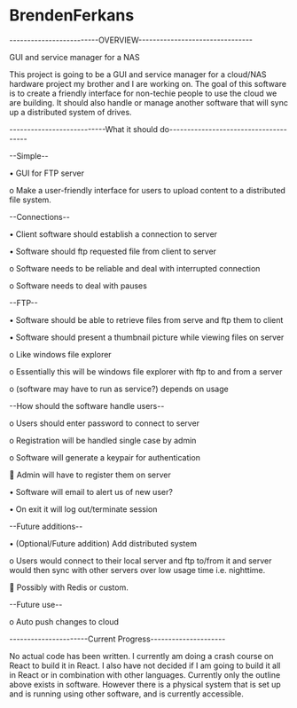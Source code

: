 # BrendenFerkans

-------------------------OVERVIEW--------------------------------

GUI and service manager for a NAS

This project is going to be a GUI and service manager for a cloud/NAS hardware project my brother and I are working on. The goal of this software is to create a friendly interface for non-techie people to use the cloud we are building. It should also handle or manage another software that will sync up a distributed system of drives.



---------------------------What it should do--------------------------------------

--Simple--


•	GUI for FTP server

o	Make a user-friendly interface for users to upload content to a distributed file system.


--Connections--

•	Client software should establish a connection to server

•	Software should ftp requested file from client to server

o	Software needs to be reliable and deal with interrupted connection

o	Software needs to deal with pauses



--FTP--

•	Software should be able to retrieve files from serve and ftp them to client

•	Software should present a thumbnail picture while viewing files on server

o	Like windows file explorer

o	Essentially this will be windows file explorer with ftp to and from a server

o	(software may have to run as service?) depends on usage


--How should the software handle users--

o	Users should enter password to connect to server

o	Registration will be handled single case by admin

o	Software will generate a keypair for authentication

	Admin will have to register them on server

•	Software will email to alert us of new user?

•	On exit it will log out/terminate session


--Future additions--

•	(Optional/Future addition) Add distributed system

o	Users would connect to their local server and ftp to/from it and server would then sync with other servers over low usage time i.e. nighttime.

	Possibly with Redis or custom.

--Future use--

o	Auto push changes to cloud




----------------------Current Progress---------------------

No actual code has been written. I currently am doing a crash course on React to build it in React. I also have not decided if I am going to build it all in React or in combination with other languages.
Currently only the outline above exists in software. However there is a physical system that is set up and is running using other software, and is currently accessible.
